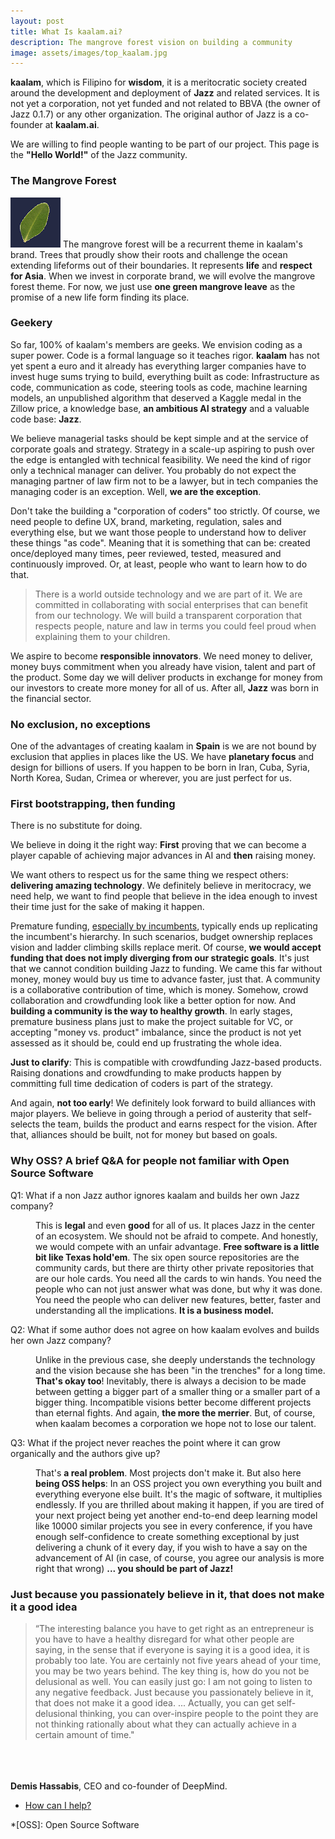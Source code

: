 ```yaml
---
layout: post
title: What Is kaalam.ai?
description: The mangrove forest vision on building a community
image: assets/images/top_kaalam.jpg
---
```

<div id="main" class="alt">
<section id="one">

<div class="box">
<p><b>kaalam</b>, which is Filipino for <b>wisdom</b>, it is a meritocratic society created around the development and deployment
of <b>Jazz</b> and related services. It is not yet a corporation, not yet funded and not related to BBVA (the owner of Jazz 0.1.7) or any
other organization. The original author of Jazz is a co-founder at <b>kaalam.ai</b>.</p>
</div>

<p>We are willing to find people wanting to be part of our project. This page is the <b>"Hello World!"</b> of the Jazz community.</p>

<h3>The Mangrove Forest</h3>

<p><span class="image left"><img src="/kaalam/assets/images/logo_80.png" alt="" style="width:80px;" /></span>
The mangrove forest will be a recurrent theme in kaalam's brand. Trees that proudly show their roots and challenge the ocean extending
lifeforms out of their boundaries. It represents <b>life</b> and <b>respect for Asia</b>. When we invest in corporate brand, we will evolve
the mangrove forest theme. For now, we just use <b>one green mangrove leave</b> as the promise of a new life form finding its place.
</p>

<h3>Geekery</h3>

<p>So far, 100% of kaalam's members are geeks. We envision coding as a super power. Code is a formal language so it teaches rigor.
<b>kaalam</b> has not yet spent a euro and it already has everything larger companies have to invest huge sums trying to build, everything
built as code: Infrastructure as code, communication as code, steering tools as code, machine learning models, an unpublished algorithm that
deserved a Kaggle medal in the Zillow price, a knowledge base, <b>an ambitious AI strategy</b> and a valuable code base: <b>Jazz</b>.</p>

<p>We believe managerial tasks should be kept simple and at the service of corporate goals and strategy. Strategy in a scale-up aspiring to
push over the edge is entangled with technical feasibility. We need the kind of rigor only a technical manager can deliver. You probably do
not expect the managing partner of law firm not to be a lawyer, but in tech companies the managing coder is an exception. Well, <b>we are
the exception</b>.</p>

<p>Don't take the building a "corporation of coders" too strictly. Of course, we need people to define UX, brand, marketing, regulation,
sales and everything else, but we want those people to understand how to deliver these things "as code". Meaning that it is something that
can be: created once/deployed many times, peer reviewed, tested, measured and continuously improved. Or, at least, people who want to learn
how to do that.</p>

<blockquote>There is a world outside technology and we are part of it. We are committed in collaborating with social enterprises that can
benefit from our technology. We will build a transparent corporation that respects people, nature and law in terms you could feel proud when
explaining them to your children.</blockquote>

<p>We aspire to become <b>responsible innovators</b>. We need money to deliver, money buys commitment when you already have vision, talent
and part of the product. Some day we will deliver products in exchange for money from our investors to create more money for all of us.
After all, <b>Jazz</b> was born in the financial sector.</p>

<h3>No exclusion, no exceptions</h3>

<p>One of the advantages of creating kaalam in <b>Spain</b> is we are not bound by exclusion that applies in places like the US. We
have <b>planetary focus</b> and  design for billions of users. If you happen to be born in Iran, Cuba, Syria, North Korea, Sudan, Crimea
or wherever, you are just perfect for us.</p>

<h3>First bootstrapping, then funding</h3>

<div class="box">
<p>There is no substitute for doing.</p>
</div>

<p>We believe in doing it the right way: <b>First</b> proving that we can become a player capable of achieving major advances in AI and
<b>then</b> raising money.</p>

<p>We want others to respect us for the same thing we respect others: <b>delivering amazing technology</b>. We definitely believe in
meritocracy, we need help, we want to find people that believe in the idea enough to invest their time just for the sake of making it
happen.</p>

<p>Premature funding, <a href="https://www.cbinsights.com/research/corporate-innovation-strategy-guide">especially by incumbents</a>,
typically ends up replicating the incumbent's hierarchy. In such scenarios, budget ownership replaces vision and ladder climbing skills
replace merit. Of course, <b>we would accept funding that does not imply diverging from our strategic goals</b>. It's just that we cannot
condition building Jazz to funding. We came this far without money, money would buy us time to advance faster, just that. A community is a
collaborative contribution of time, which is money. Somehow, crowd collaboration and crowdfunding look like a better option for now.
And <b>building a community is the way to healthy growth</b>. In early stages, premature business plans just to make the project suitable
for VC, or accepting "money vs. product" imbalance, since the product is not yet assessed as it should be, could end up frustrating the
whole idea.</p>

<p><b>Just to clarify</b>: This is compatible with crowdfunding Jazz-based products. Raising donations and crowdfunding to make products
happen by committing full time dedication of coders is part of the strategy.</p>

<p>And again, <b>not too early</b>! We definitely look forward to build alliances with major players. We believe in going through a period
of austerity that self-selects the team, builds the product and earns respect for the vision. After that, alliances should be built, not
for money but based on goals.</p>

<h3>Why OSS? A brief Q&A for people not familiar with Open Source Software</h3>
<dl>
	<dt>Q1: What if a non Jazz author ignores kaalam and builds her own Jazz company?</dt>
	<dd>
		<p>This is <b>legal</b> and even <b>good</b> for all of us. It places Jazz in the center of an ecosystem. We should not be afraid to
compete. And honestly, we would compete with an unfair advantage. <b>Free software is a little bit like Texas hold'em</b>. The six open
source repositories are the community cards, but there are thirty other private repositories that are our hole cards. You need all the cards
to win hands. You need the people who can not just answer what was done, but why it was done. You need the people who can deliver new
features, better, faster and understanding all the implications. <b>It is a business model.</b></p>
	</dd>
	<dt>Q2: What if some author does not agree on how kaalam evolves and builds her own Jazz company?</dt>
	<dd>
		<p>Unlike in the previous case, she deeply understands the technology and the vision because she has been "in the trenches" for a
long time. <b>That's okay too</b>! Inevitably, there is always a decision to be made between getting a bigger part of a smaller thing or a
smaller part of a bigger thing. Incompatible visions better become different projects than eternal fights. And again, <b>the more the
merrier</b>. But, of course, when kaalam becomes a corporation we hope not to lose our talent.</p>
	</dd>
	<dt>Q3: What if the project never reaches the point where it can grow organically and the authors give up?</dt>
	<dd>
		<p>That's <b>a real problem</b>. Most projects don't make it. But also here <b>being OSS helps</b>: In an OSS project you own
everything you built and everything everyone else built. It's the magic of software, it multiplies endlessly. If you are thrilled about
making it happen, if you are tired of your next project being yet another end-to-end deep learning model like 10000 similar projects you
see in every conference, if you have enough self-confidence to create something exceptional by just delivering a chunk of it every day,
if you wish to have a say on the advancement of AI (in case, of course, you agree our analysis is more right that wrong)
<b>... you should be part of Jazz!</b></p>
	</dd>
</dl>

<div class="inner">
<h3>Just because you passionately believe in it, that does not make it a good idea</h3>
<div class="row">
<div class="6u 12u$(small)">
<blockquote>
“The interesting balance you have to get right as an entrepreneur is you have to have a healthy disregard for what other people are saying,
in the sense that if everyone is saying it is a good idea, it is probably too late. You are certainly not five years ahead of your time, you
may be two years behind. The key thing is, how do you not be delusional as well. You can easily just go: I am not going to listen to any
negative feedback. Just because you passionately believe in it, that does not make it a good idea. ... Actually, you can get self-delusional
thinking, you can over-inspire people to the point they are not thinking rationally about what they can actually achieve in a certain amount
of time."
</blockquote>
</div>
<div class="6u$ 12u$(small)">
<br/><br/><br/>
<b>Demis Hassabis</b>, CEO and co-founder of DeepMind.
</div>
</div>
</div>

<ul class="actions small">
	<li><a href="/jazz_reference/contributing_welcome_all.html" class="button small">How can I help?</a></li>
</ul>

</section>
</div>

*[OSS]: Open Source Software
